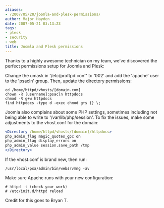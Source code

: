 ```yaml
---
aliases:
- /2007/05/20/joomla-and-plesk-permissions/
author: Major Hayden
date: 2007-05-21 03:13:23
tags:
- plesk
- security
- web
title: Joomla and Plesk permissions
---
```


Thanks to a highly awesome technician on my team, we've discovered the perfect permissions setup for Joomla and Plesk:

Change the umask in '/etc/proftpd.conf' to '002' and add the 'apache' user to the 'psacln' group. Then, update the directory permissions:

```
cd /home/httpd/vhosts/[domain.com]
chown -R [username]:psacln httpdocs
chmod -R g+w httpdocs
find httpdocs -type d -exec chmod g+s {} \;
```

Joomla also complains about some PHP settings, sometimes including not being able to write to '/var/lib/php/session'. To fix the issues, make some adjustments to the vhost.conf for the domain:

```apache
<Directory /home/httpd/vhosts/[domain]/httpdocs>
php_admin_flag magic_quotes_gpc on
php_admin_flag display_errors on
php_admin_value session.save_path /tmp
</Directory>
```

If the vhost.conf is brand new, then run:

```
/usr/local/psa/admin/bin/websrvmng -av
```

Make sure Apache runs with your new configuration:

```
# httpd -t (check your work)
# /etc/init.d/httpd reload
```

Credit for this goes to Bryan T.